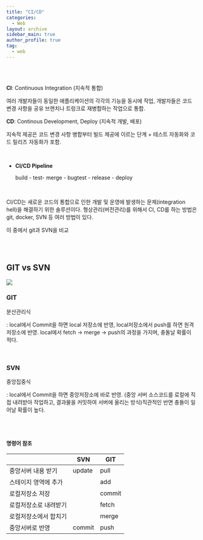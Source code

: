 ```yaml
---
title: "CI/CD"
categories:
  - Web
layout: archive
sidebar_main: true
author_profile: true
tag:
  - web
---
```


<br>

<br>

**CI**: Continuous Integration (지속적 통합)

여러 개발자들이 동일한 애플리케이션의 각각의 기능을 동시에 작업, 개발자들은 코드 변경 사항을 공유 브랜치나 트렁크로 재병합하는 작업으로 통합. 

**CD**: Continous Development, Deploy (지속적 개발, 배포)

지속적 제공은 코드 변경 사항 병합부터 빌드 제공에 이르는 단계 + 테스트 자동화와 코드 릴리즈 자동화가 포함. 

<br>

* **CI/CD Pipeline**

  build - test- merge - bugtest - release - deploy

<br>

CI/CD는 새로운 코드의 통합으로 인한 개발 및 운영에 발생하는 문제(integration hell)을 해결하기 위한 솔루션이다. 형상관리(버전관리)를 위해서 CI, CD를 하는 방법은 git, docker, SVN 등 여러 방법이 있다.  

이 중에서 git과 SVN을 비교

<br>

<br>

## GIT vs SVN

<img src = '/Users/lulala/Desktop/GitBlogDemo.github.io/2damlee.github.io/assets/images/posts/gitsvn.jpg'>

### GIT

분산관리식

: local에서 Commit을 하면 local 저장소에 반영, local저장소에서 push를 하면 원격저장소에 반영. local에서 fetch -> merge -> push의 과정을 가지며, 충돌날 확률이 적다. 

<br>

### SVN

중앙집중식 

: local에서 Commit을 하면 중앙저장소에 바로 반영. (중앙 서버 소스코드를 로컬에 직접 내려받아 작업하고, 결과물을 커밋하여 서버에 올리는 방식)직관적인 반면 충돌이 일어날 확률이 높다. 

<br>

<br>

#### 명령어 참조

|                       | SVN    | GIT    |
| --------------------- | ------ | ------ |
| 중앙서버 내용 받기    | update | pull   |
| 스테이지 영역에 추가  |        | add    |
| 로컬저장소 저장       |        | commit |
| 로컬저장소로 내려받기 |        | fetch  |
| 로컬저장소에서 합치기 |        | merge  |
| 중앙서버로 반영       | commit | push   |

